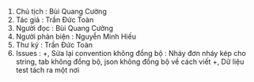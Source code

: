 1. Chủ tịch : Bùi Quang Cường
2. Tác giả : Trần Đức Toàn
3. Người đọc : Bùi Quang Cường
4. Người phản biện : Nguyễn Minh Hiếu
5. Thư ký : Trần Đức Toàn
6. Issues :
     +, Sửa lại convention không đồng bộ : Nháy đơn nháy kép cho string, tab không đồng bộ, json không đồng bộ về cách viết
     +, Dữ liệu test tách ra một nơi
